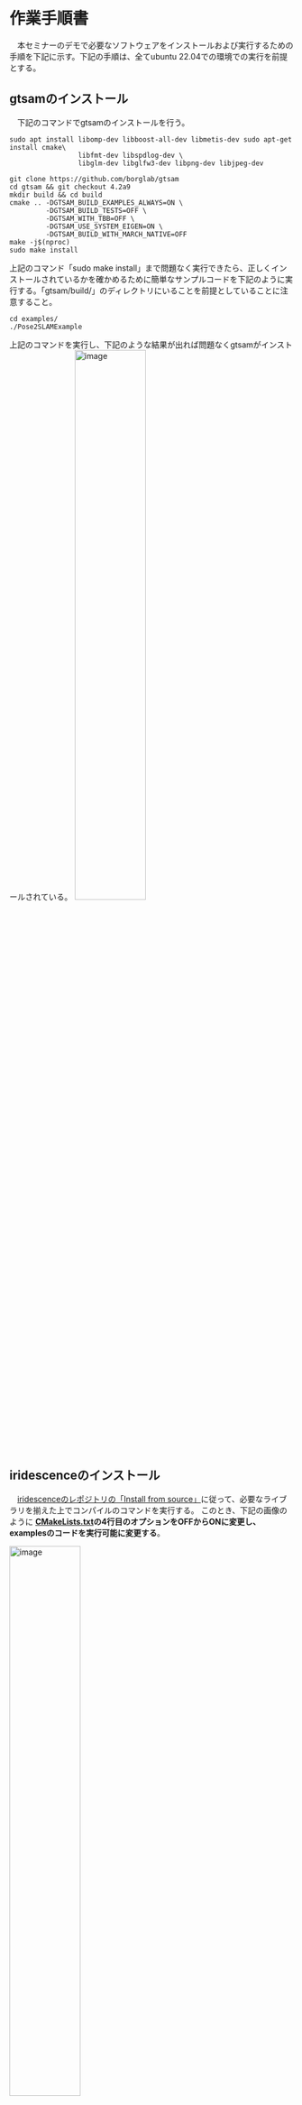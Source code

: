 # 作業手順書

　本セミナーのデモで必要なソフトウェアをインストールおよび実行するための手順を下記に示す。下記の手順は、全てubuntu 22.04での環境での実行を前提とする。

## gtsamのインストール
　下記のコマンドでgtsamのインストールを行う。
```commandline
sudo apt install libomp-dev libboost-all-dev libmetis-dev sudo apt-get install cmake\
                 libfmt-dev libspdlog-dev \
                 libglm-dev libglfw3-dev libpng-dev libjpeg-dev 

git clone https://github.com/borglab/gtsam
cd gtsam && git checkout 4.2a9
mkdir build && cd build
cmake .. -DGTSAM_BUILD_EXAMPLES_ALWAYS=ON \
         -DGTSAM_BUILD_TESTS=OFF \
         -DGTSAM_WITH_TBB=OFF \
         -DGTSAM_USE_SYSTEM_EIGEN=ON \
         -DGTSAM_BUILD_WITH_MARCH_NATIVE=OFF
make -j$(nproc)
sudo make install
```

上記のコマンド「sudo make install」まで問題なく実行できたら、正しくインストールされているかを確かめるために簡単なサンプルコードを下記のように実行する。「gtsam/build/」のディレクトリにいることを前提としていることに注意すること。
```commandline
cd examples/
./Pose2SLAMExample
```
上記のコマンドを実行し、下記のような結果が出れば問題なくgtsamがインストールされている。
<img src="https://github.com/user-attachments/assets/d5c17800-9132-4bad-a35c-9abcb05d59d3" alt="image" width="50%">


## iridescenceのインストール
　[iridescenceのレポジトリの「Install from source」](https://github.com/koide3/iridescence/tree/master#install-from-source)に従って、必要なライブラリを揃えた上でコンパイルのコマンドを実行する。
このとき、下記の画像のように **[CMakeLists.txt](https://github.com/koide3/iridescence/blob/master/CMakeLists.txt)の4行目のオプションをOFFからONに変更し、examplesのコードを実行可能に変更する**。

<img src="https://github.com/user-attachments/assets/718c7c93-21d1-4c27-9578-4024f255d6c7" alt="image" width="50%">

　「sudo make install」まで問題なく実行できたら、正しくインストールされているかを確かめるために簡単なサンプルコードを下記のように実行する。「iridescence/build/」のディレクトリにいることを前提としていることに注意すること。
```commandline
./02_light_viewer_primitives
```

上記のコマンドを実行し、下記のような結果が出れば問題なくiridescenceがインストールされている。
<img src="https://github.com/user-attachments/assets/95c6d795-3a91-4083-b462-d65d0a5afd87" alt="image" width="50%">


## 本セミナーのサンプルプログラムをインストールする手順

* 下記のコマンドに基づき、サンプルプログラムをコンパイルする。
* 全てのサンプルプログラムは、下記のコマンドで作成されたbuildディレクトリ以下にいることを前提とすることに注意すること。
```commandline
git clone https://github.com/TakuOkawara/pose_adjustment_demo.git
cd pose_adjustment_demo
mkdir build
cd build
cmake ..
make
```

### [デモプログラム #1](https://github.com/TakuOkawara/pose_adjustment_demo/blob/main/src/small_pose_adjustment_2d.cpp)
* gtsamのサンプルプログラムを基にした小規模なポーズ調整のプログラム。
* 下記のコマンドで実行できる。
```commandline
./small_pose_adjustment_2d 
```
実行に成功すると、下記のような出力結果になる。

<img src="https://github.com/user-attachments/assets/3e79f09a-f509-4019-aa39-a7ccbc753159" alt="image" width="50%">


### [デモプログラム #2](https://github.com/TakuOkawara/pose_adjustment_demo/blob/main/src/small_pose_adjustment_2d.cpp)
* マンハッタンデータセットを用いた2Dのポーズグラフのポーズグラフ最適化のプログラム。
* 下記のコマンドで実行できる。
```commandline
./pose_adjustment_2d
```
実行に成功すると、下記のような出力結果になる。

<img src="https://github.com/user-attachments/assets/5f00d5a4-8cf8-416c-a4e8-d33297bf2618" alt="image" width="50%">

## [デモプログラム #3](https://github.com/TakuOkawara/pose_adjustment_demo/blob/main/src/pose_adjustment_3d.cpp)
* スフィアデータセットを用いた3Dのポーズグラフのポーズグラフ最適化のプログラム。
* 下記のコマンドで実行できる。
```commandline
./pose_adjustment_3d
```
実行に成功すると、下記のような出力結果になる。

<img src="https://github.com/user-attachments/assets/f6f026a1-1e21-41a3-9b6d-ff6acc705448" alt="image" width="50%">


## [デモプログラム #4](https://github.com/TakuOkawara/pose_adjustment_demo/blob/main/src/pose_adjustment_3d_with_customfactor.cpp)
* gtsam::BetweenFactor<gtsam::Pose3>と[等価なファクタ](https://github.com/TakuOkawara/pose_adjustment_demo/blob/main/src/customfactor.cpp)を自作するサンプルプログラム。
* デモプログラム #3と同様に、スフィアデータセットを用いて3Dのポーズグラフのポーズグラフ最適化のプログラムを実装している。
* 下記のコマンドで実行できる。
```commandline
./pose_adjustment_3d_with_customfactor
```
実行に成功すると、デモプログラム #3と同じとなる下記のような出力結果になる。

<img src="https://github.com/user-attachments/assets/f6f026a1-1e21-41a3-9b6d-ff6acc705448" alt="image" width="50%">
